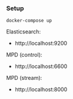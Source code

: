 ### Setup

    docker-compose up
    
Elasticsearch:
- http://localhost:9200

MPD (control):
- http://localhost:6600

MPD (stream):
- http://localhost:8000
